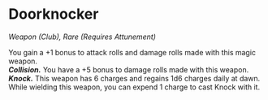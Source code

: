 # Doorknocker
*Weapon (Club), Rare (Requires Attunement)*

You gain a +1 bonus to attack rolls and damage rolls made with this magic weapon.  
***Collision.*** You have a +5 bonus to damage rolls made with this weapon.  
***Knock.*** This weapon has 6 charges and regains 1d6 charges daily at dawn. While wielding this weapon, you can expend 1 charge to cast Knock with it.